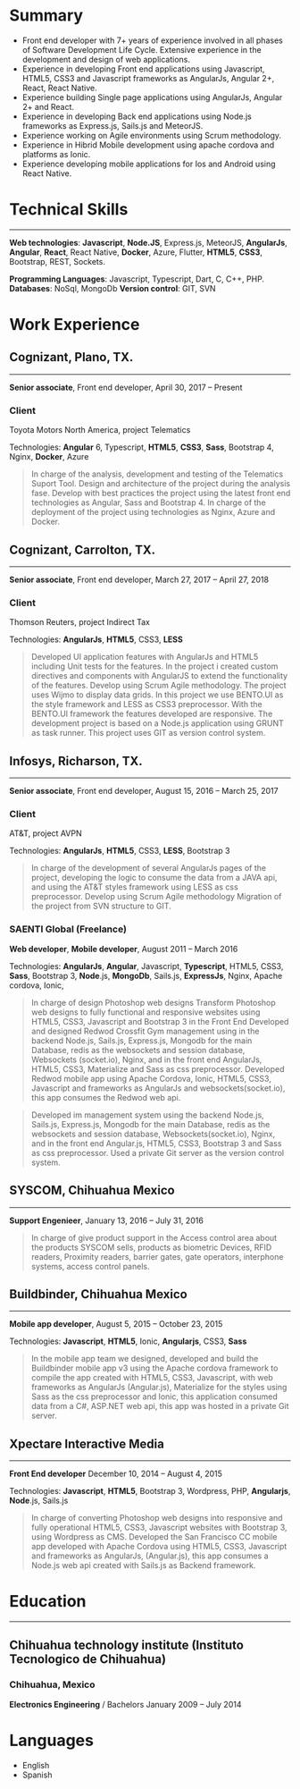 # Summary

- Front end developer with 7+ years of experience involved in all phases of Software Development Life Cycle.
Extensive experience in the development and design of web applications.
- Experience in developing Front end applications using Javascript, HTML5, CSS3 and Javascript frameworks as AngularJs, Angular 2+, React, React Native.
- Experience building Single page applications using AngularJs, Angular 2+ and React.
- Experience in developing Back end applications using Node.js frameworks as Express.js, Sails.js and MeteorJS.
- Experience working on Agile environments using Scrum methodology.
- Experience in Hibrid Mobile development using apache cordova and platforms as Ionic.
- Experience developing mobile applications for Ios and Android using React Native.

# Technical Skills
------
**Web technologies**: **Javascript**, **Node.JS**, Express.js, MeteorJS, **AngularJs**, **Angular**, **React**, React Native, **Docker**, Azure, Flutter, **HTML5**, **CSS3**, Bootstrap, REST, Sockets.


**Programming Languages**: Javascript, Typescript, Dart, C, C++, PHP.
**Databases**: NoSql, MongoDb
**Version control**: GIT, SVN

# Work Experience
## Cognizant, Plano, TX.
-------

**Senior associate**, Front end developer, April 30, 2017 – Present

### Client 
Toyota Motors North America, project Telematics

Technologies: **Angular** 6, Typescript, **HTML5**, **CSS3**, **Sass**, Bootstrap 4, Nginx, **Docker**, Azure

>In charge of the analysis, development and testing of the Telematics Suport Tool.
Design and architecture of the project during the analysis fase.
Develop with best practices the project using the latest front end technologies as Angular, Sass and Bootstrap 4.
In charge of the deployment of the project using technologies as Nginx, Azure and Docker.

## Cognizant, Carrolton, TX.
---------
**Senior associate**, Front end developer, March 27, 2017 – April 27, 2018

### Client 
Thomson Reuters, project Indirect Tax

Technologies: **AngularJs**, **HTML5**, CSS3, **LESS**

>Developed UI application features with AngularJs and HTML5 including Unit tests for the features.
In the project i created custom directives and components with AngularJS to extend the functionality of the features.
Develop using Scrum Agile methodology.
The project uses Wijmo to display data grids.
In this project we use BENTO.UI as the style framework and LESS as CSS3 preprocessor.
With the BENTO.UI framework the features developed are responsive.
The development project is based on a Node.js application using GRUNT as task runner.
This project uses GIT as version control system. 

## Infosys, Richarson, TX.
-------					
**Senior associate**, Front end developer, August 15, 2016 – March 25, 2017

### Client 
AT&T, project AVPN

Technologies: **AngularJs**, **HTML5**, CSS3, **LESS**, Bootstrap 3

>In charge of the development of several AngularJs pages of the project, developing the logic to consume the data from a JAVA api, and using the AT&T styles framework using LESS as css preprocessor.
Develop using Scrum Agile methodology
Migration of the project from SVN structure to GIT.

### SAENTI Global (Freelance)
**Web developer**, **Mobile developer**, August 2011 – March 2016

Technologies: **AngularJs**, **Angular**, Javascript, **Typescript**, HTML5, CSS3, **Sass**, Bootstrap 3, **Node**.js, **MongoDb**, Sails.js, **ExpressJs**, Nginx, Apache cordova, Ionic, 

>In charge of design Photoshop web designs
Transform Photoshop web designs to fully functional and responsive websites using HTML5, CSS3, Javascript and Bootstrap 3 in the Front End
Developed and designed Redwod Crossfit Gym management using in the backend Node.js, Sails.js, Express.js, Mongodb for the main Database, redis as the websockets and session database, Websockets (socket.io), Nginx, and in the front end AngularJs, HTML5, CSS3, Materialize and Sass as css preprocessor.
Developed Redwod mobile app using Apache Cordova, Ionic, HTML5, CSS3, Javascript and frameworks as AngularJs and websockets(socket.io), this app consumes the Redwod web api.

>Developed im management system using the backend Node.js, Sails.js, Express.js, Mongodb for the main Database, redis as the websockets and session database, Websockets(socket.io), Nginx, and in the front end Angular.js, HTML5, CSS3, Bootstrap 3 and  Sass as css preprocessor.
Used a private Git server as the version control system.


## SYSCOM, Chihuahua Mexico
------
**Support Engenieer**, January 13, 2016 – July 31, 2016

>In charge of give product support in the Access control area about the products SYSCOM sells, products as biometric Devices, RFID readers, Proximity readers, barrier gates, gate operators, interphone systems, access control panels. 

## Buildbinder, Chihuahua Mexico
-------
**Mobile app developer**, August 5, 2015 – October 23, 2015

Technologies: **Javascript**, **HTML5**, Ionic, **Angularjs**, CSS3, **Sass**

>In the mobile app team we designed, developed and build the Buildbinder mobile app v3 using the Apache cordova framework to compile the app created with HTML5, CSS3, Javascript, with web frameworks as AngularJs (Angular.js), Materialize for the styles using Sass as the css preprocessor and Ionic, this application consumed data from a C#, ASP.NET web api, this app was hosted in a private Git server.

## Xpectare Interactive Media
--------
**Front End developer** December 10, 2014 – August 4, 2015

Technologies: **Javascript**, **HTML5**, Bootstrap 3, Wordpress, PHP, **Angularjs**, **Node**.js, Sails.js

>In charge of converting Photoshop web designs into responsive and fully operational HTML5, CSS3, Javascript websites with Bootstrap 3, using Wordpress as CMS.
Developed the San Francisco CC mobile app developed with Apache Cordova using HTML5, CSS3, Javascript and frameworks as AngularJs, (Angular.js), this app consumes a Node.js web api created with Sails.js as Backend framework.

# Education
--------
## Chihuahua technology institute (Instituto Tecnologico de Chihuahua)
### Chihuahua, Mexico
**Electronics Engineering** / Bachelors	January 2009 – July 2014

# Languages
- English
- Spanish


